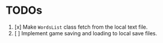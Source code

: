 # TODOs

1. [x] Make `WordsList` class fetch from the local text file.
1. [ ] Implement game saving and loading to local save files.
